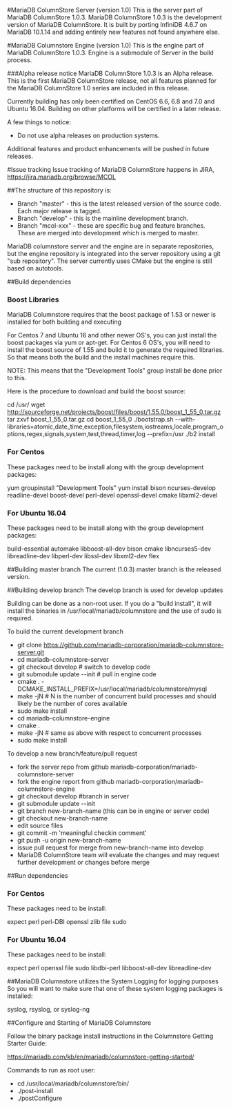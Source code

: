 #MariaDB ColumnStore Server (version 1.0)
This is the server part of MariaDB ColumnStore 1.0.3.
MariaDB ColumnStore 1.0.3 is the development version of MariaDB ColumnStore. 
It is built by porting InfiniDB 4.6.7 on MariaDB 10.1.14 and adding entirely 
new features not found anywhere else.

#MariaDB Columnstore Engine (version 1.0)
This is the engine part of MariaDB ColumnStore 1.0.3.
Engine is a submodule of Server in the build process.

###Alpha release notice
MariaDB ColumnStore 1.0.3 is an Alpha release. This is the first MariaDB 
ColumnStore release, not all features planned for the MariaDB ColumnStore 1.0 
series are included in this release. 

Currently building has only been certified on CentOS 6.6, 6.8 and 7.0 and Ubuntu 16.04. 
Building on other platforms will be certified in a later release.

A few things to notice:
- Do not use alpha releases on production systems.

Additional features and product enhancements will be pushed in future releases. 

#Issue tracking
Issue tracking of MariaDB ColumnStore happens in JIRA, https://jira.mariadb.org/browse/MCOL

##The structure of this repository is:
* Branch "master" - this is the latest released version of the source code.  Each major release is tagged.
* Branch "develop" - this is the mainline development branch.
* Branch "mcol-xxx" - these are specific bug and feature branches. These are merged into development which is merged to master.

MariaDB columnstore server and the engine are in separate repositories, but the engine repository is integrated into the server repository using a git "sub repository".  The server currently uses CMake but the engine is still based on autotools.

##Build dependencies

### Boost Libraries
MariaDB Columnstore requires that the boost package of 1.53 or newer is installed for both building and executing

For Centos 7 and Ubuntu 16 and other newer OS's, you can just install the boost packages via yum or apt-get.
For Centos 6 OS's, you will need to install the boost source of 1.55 and build it to generate the required libraries.
So that means both the build and the install machines require this.

NOTE: This means that the "Development Tools" group install be done prior to this.

Here is the procedure to download and build the boost source:

cd /usr/
wget http://sourceforge.net/projects/boost/files/boost/1.55.0/boost_1_55_0.tar.gz
tar zxvf boost_1_55_0.tar.gz
cd boost_1_55_0
./bootstrap.sh --with-libraries=atomic,date_time,exception,filesystem,iostreams,locale,program_options,regex,signals,system,test,thread,timer,log --prefix=/usr
./b2 install


### For Centos

These packages need to be install along with the group development packages:

yum groupinstall "Development Tools"
yum install bison ncurses-develop readline-devel boost-devel perl-devel openssl-devel cmake libxml2-devel

### For Ubuntu 16.04

These packages need to be install along with the group development packages:

build-essential automake libboost-all-dev bison cmake libncurses5-dev libreadline-dev libperl-dev libssl-dev libxml2-dev flex

##Building master branch
The current (1.0.3) master branch is the released version.

##Building develop branch
The develop branch is used for develop updates

Building can be done as a non-root user. If you do a "build install", it will install the binaries in /usr/local/mariadb/columnstore
and the use of sudo is required.

To build the current development branch
  * git clone https://github.com/mariadb-corporation/mariadb-columnstore-server.git 
  * cd mariadb-columnstore-server
  * git checkout develop        # switch to develop code
  * git submodule update --init # pull in engine code
  * cmake . -DCMAKE_INSTALL_PREFIX=/usr/local/mariadb/columnstore/mysql
  * make -jN                    # N is the number of concurrent build processes and should likely be the number of cores available
  * sudo make install
  * cd mariadb-columnstore-engine
  * cmake . 
  * make -jN                    # same as above with respect to concurrent processes
  * sudo make install
  
To develop a new branch/feature/pull request
  * fork the server repo from github mariadb-corporation/mariadb-columnstore-server
  * fork the engine report from github mariadb-corporation/mariadb-columnstore-engine
  * git checkout develop  #branch in server
  * git submodule update --init
  * git branch new-branch-name (this can be in engine or server code)
  * git checkout new-branch-name
  * edit source files
  * git commit -m 'meaningful checkin comment'
  * git push -u origin new-branch-name
  * issue pull request for merge from new-branch-name into develop
  * MariaDB ColumnStore team will evaluate the changes and may request further development or changes before merge 

##Run dependencies
### For Centos

These packages need to be install:

expect perl perl-DBI openssl zlib file sudo

### For Ubuntu 16.04

These packages need to be install:

expect perl openssl file sudo libdbi-perl libboost-all-dev libreadline-dev

##MariaDB Columnstore utilizes the System Logging for logging purposes
So you will want to make sure that one of these system logging packages is installed:

  syslog, rsyslog, or syslog-ng

##Configure and Starting of MariaDB Columnstore 

Follow the binary package install instructions in the Columnstore Getting Starter Guide:

  https://mariadb.com/kb/en/mariadb/columnstore-getting-started/

Commands to run as root user:

  * cd /usr/local/mariadb/columnstore/bin/
  * ./post-install
  * ./postConfigure

 
